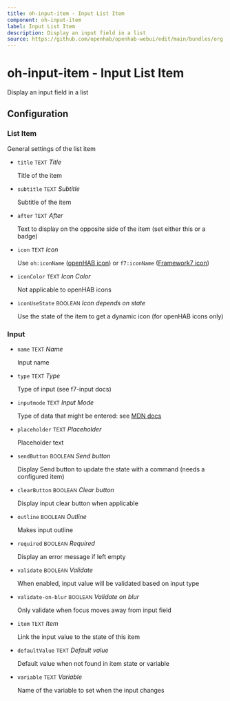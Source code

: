 ```yaml
---
title: oh-input-item - Input List Item
component: oh-input-item
label: Input List Item
description: Display an input field in a list
source: https://github.com/openhab/openhab-webui/edit/main/bundles/org.openhab.ui/doc/components/oh-input-item.md
---
```


# oh-input-item - Input List Item

<!-- GENERATED componentDescription -->
Display an input field in a list
<!-- GENERATED /componentDescription -->

## Configuration

<!-- GENERATED props -->

### List Item

General settings of the list item


- `title` <small>TEXT</small> _Title_

  Title of the item

- `subtitle` <small>TEXT</small> _Subtitle_

  Subtitle of the item

- `after` <small>TEXT</small> _After_

  Text to display on the opposite side of the item (set either this or a badge)

- `icon` <small>TEXT</small> _Icon_

  Use <code>oh:iconName</code> (<a class="external text-color-blue" target="_blank" href="https://www.openhab.org/link/icons">openHAB icon</a>) or <code>f7:iconName</code> (<a class="external text-color-blue" target="_blank" href="https://framework7.io/icons/">Framework7 icon</a>)

- `iconColor` <small>TEXT</small> _Icon Color_

  Not applicable to openHAB icons

- `iconUseState` <small>BOOLEAN</small> _Icon depends on state_

  Use the state of the item to get a dynamic icon (for openHAB icons only)

### Input


- `name` <small>TEXT</small> _Name_

  Input name

- `type` <small>TEXT</small> _Type_

  Type of input (see f7-input docs)

- `inputmode` <small>TEXT</small> _Input Mode_

  Type of data that might be entered: see <a class="external text-color-blue" target="_blank" href="https://developer.mozilla.org/en-US/docs/Web/HTML/Global_attributes/inputmode">MDN docs</a>

- `placeholder` <small>TEXT</small> _Placeholder_

  Placeholder text

- `sendButton` <small>BOOLEAN</small> _Send button_

  Display Send button to update the state with a command (needs a configured item)

- `clearButton` <small>BOOLEAN</small> _Clear button_

  Display input clear button when applicable

- `outline` <small>BOOLEAN</small> _Outline_

  Makes input outline

- `required` <small>BOOLEAN</small> _Required_

  Display an error message if left empty

- `validate` <small>BOOLEAN</small> _Validate_

  When enabled, input value will be validated based on input type

- `validate-on-blur` <small>BOOLEAN</small> _Validate on blur_

  Only validate when focus moves away from input field

- `item` <small>TEXT</small> _Item_

  Link the input value to the state of this item

- `defaultValue` <small>TEXT</small> _Default value_

  Default value when not found in item state or variable

- `variable` <small>TEXT</small> _Variable_

  Name of the variable to set when the input changes

<!-- GENERATED /props -->
